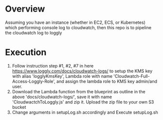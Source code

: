 # Overview
Assuming you have an instance (whether in EC2, ECS, or Kubernetes) which performing console log to cloudwatch, then this repo is to pipeline the cloudwatch log to loggly

# Execution
1. Follow instruction step #1, #2, #7 in here https://www.loggly.com/docs/cloudwatch-logs/ to setup the KMS key with alias 'logglyKmsKey', Lambda role with name 'Cloudwatch-Full-Access-Loggly-Role', and assign the lambda role to KMS key admin/and user.
2. Download the Lambda function from the blueprint as outline in the above 'docs/cloudwatch-logs/', save it with name 'CloudwactchToLoggly.js' and zip it. Upload the zip file to your own S3 bucket
3. Change arguments in setupLog.sh accordingly and Execute setupLog.sh